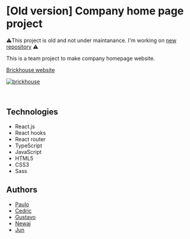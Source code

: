 # [Old version] Company home page project
⚠️This project is old and not under maintanance. I'm working on [new repository](https://github.com/WMAD-react/brickhouse) ⚠️  

This is a team project to make company homepage website.  

[Brickhouse website](https://flamboyant-golick-8bc858.netlify.com/)

[![brickhouse](https://user-images.githubusercontent.com/43656115/70483555-ba89c480-1a9d-11ea-9b1f-dacb0fdd5e1b.png)](https://flamboyant-golick-8bc858.netlify.com/)

<br/>

## Technologies
- React.js
- React hooks
- React router
- TypeScript
- JavaScript
- HTML5
- CSS3
- Sass

## Authors
- [Paulo](https://github.com/PauloViga22)
- [Cedric](https://github.com/Cediba)
- [Gustavo](https://github.com/Guntzel00)
- [Newaj](https://github.com/NewajAhmed)
- [Jun](https://github.com/eastend-street)
